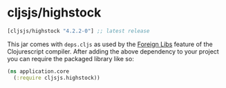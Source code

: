 # cljsjs/highstock

[](dependency)
```clojure
[cljsjs/highstock "4.2.2-0"] ;; latest release
```
[](/dependency)

This jar comes with `deps.cljs` as used by the [Foreign Libs][flibs] feature
of the Clojurescript compiler. After adding the above dependency to your project
you can require the packaged library like so:

```clojure
(ns application.core
  (:require cljsjs.highstock))
```

[flibs]: https://github.com/clojure/clojurescript/wiki/Packaging-Foreign-Dependencies
